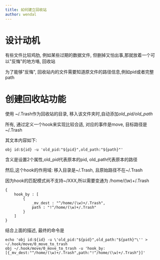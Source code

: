 ```yaml
---
title: 如何建立回收站
author: wendal
---
```


设计动机
=========================================

有些文件比较鸡肋, 例如某些过期的数据文件, 但删掉又怕出事,那就放着一个可以"反悔"的地方咯, 回收站

为了能够"反悔", 回收站内的文件需要知道原文件的路径信息,例如pid或者完整path

创建回收站功能
=========================================

使用 ~/.Trash作为回收站的目录, 移入该文件夹时,自动添加*old_pid/old_path*

所有, 通过定义一个hook来实现比较合适, 对应的事件是move, 目标路径是~/.Trash

其文本内容如下:

```
obj id:${id} -u 'old_pid:"${pid}",old_path:"${path}"'
```

含义是设置2个属性,old_pid代表原本的pid, old_path代表原本的路径

然后,这个hook的作用域: 移入目录是~/.Trash, 且原始路径不在~/.Trash

因为hook的匹配模式尚不支持~/XXX,所以需要变通为 /home/(\w)+/.Trash

```
{
	hook_by : [
		{
			_mv_dest : "^/home/(\w)+/.Trash",
			path : "!^/home/(\w)+/.Trash"
		}
	]
}
```

结合上面的描述, 最终的命令是

```
echo 'obj id:${id} -u \'old_pid:"${pid}",old_path:"${path}"\'' > ~/.hook/move/0_move_to_trash
obj ~/.hook/move/0_move_to_trash -u 'hook_by:[{_mv_dest:"^/home/(\w)+/.Trash",path:"!^/home/(\w)+/.Trash"}]'
```
